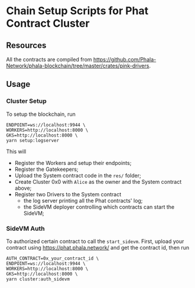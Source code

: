 # Chain Setup Scripts for Phat Contract Cluster

## Resources

All the contracts are compiled from <https://github.com/Phala-Network/phala-blockchain/tree/master/crates/pink-drivers>.

## Usage

### Cluster Setup

To setup the blockchain, run

```shell
ENDPOINT=ws://localhost:9944 \
WORKERS=http://localhost:8000 \
GKS=http://localhost:8000 \
yarn setup:logserver
```

This will
- Register the Workers and setup their endpoints;
- Register the Gatekeepers;
- Upload the System contract code in the `res/` folder;
- Create Cluster 0x0 with `Alice` as the owner and the System contract above;
- Register two Drivers to the System contract
  - the log server printing all the Phat contracts' log;
  - the SideVM deployer controlling which contracts can start the SideVM;

### SideVM Auth

To authorized certain contract to call the `start_sidevm`. First, upload your contract using <https://phat.phala.network/> and get the contract id, then run

```shell
AUTH_CONTRACT=0x_your_contract_id \
ENDPOINT=ws://localhost:9944 \
WORKERS=http://localhost:8000 \
GKS=http://localhost:8000 \
yarn cluster:auth_sidevm
```
